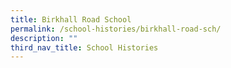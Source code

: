```yaml
---
title: Birkhall Road School
permalink: /school-histories/birkhall-road-sch/
description: ""
third_nav_title: School Histories
---
```

